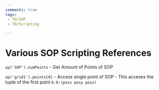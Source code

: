 ```yaml
---
comments: true
tags:
 - TD/SOP
 - TD/Scripting

---
```


# Various SOP Scripting References

`op('SOP').numPoints` - Get Amount of Points of SOP

`op('grid1').points[0]` - Access single point of SOP - This acceses the tuple of the first point `0.0:(posx posy posz)`


